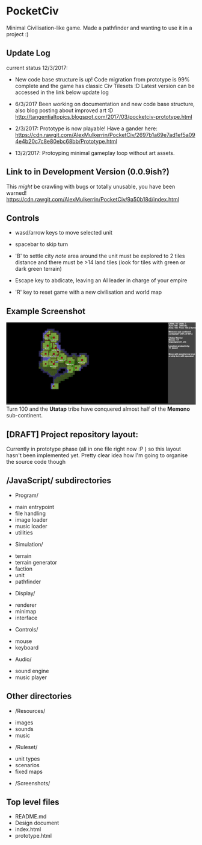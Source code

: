 # PocketCiv
Minimal Civilisation-like game. Made a pathfinder and wanting to use it in a project :)

## Update Log
current status 12/3/2017:
- New code base structure is up! Code migration from prototype is 99% complete and the game has classic Civ Tilesets :D Latest version can be accessed in the link below update log

- 6/3/2017 Been working on documentation and new code base structure, also blog posting about improved art :D 
http://tangentialtopics.blogspot.com/2017/03/pocketciv-prototype.html
 
- 2/3/2017: Prototype is now playable! Have a gander here:
https://cdn.rawgit.com/AlexMulkerrin/PocketCiv/2697b1a69e7ad1ef5a094e4b20c7c8e80ebc68bb/Prototype.html
- 13/2/2017: Protoyping minimal gameplay loop without art assets.

## Link to in Development Version (0.0.9ish?)
This *might* be crawling with bugs or totally unusable, you have been warned!
https://cdn.rawgit.com/AlexMulkerrin/PocketCiv/9a50b18d/index.html

## Controls
* wasd/arrow keys to move selected unit
* spacebar to skip turn
* 'B' to settle city *note* area around the unit must be explored to 2 tiles distance and there must be >14 land tiles (look for tiles with green or dark green terrain)

* Escape key to abdicate, leaving an AI leader in charge of your empire
* 'R' key to reset game with a new civilisation and world map

## Example Screenshot
![What your empire will hopefully look like](https://github.com/AlexMulkerrin/PocketCiv/blob/master/Screenshots/example%20100%20turns.png)
Turn 100 and the **Utatap** tribe have conquered almost half of the **Memono** sub-continent.


## [DRAFT] Project repository layout:
Currently in prototype phase (all in one file right now :P ) so this layout hasn't been implemented yet. Pretty clear idea how I'm going to organise the source code though

## /JavaScript/ subdirectories
*	Program/
 - main entrypoint
 - file handling
 - image loader
 - music loader
 - utilities
 
*	Simulation/
 - terrain
 - terrain generator
 - faction
 - unit
 - pathfinder
 
* Display/
 - renderer
 - minimap
 - interface

* Controls/
 - mouse
 - keyboard

* Audio/
 - sound engine
 - music player

## Other directories
* /Resources/
 - images
 - sounds
 - music	

*	/Ruleset/
 - unit types
 - scenarios
 - fixed maps

*	/Screenshots/

## Top level files
* README.md
* Design document
* index.html
* prototype.html
